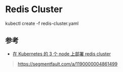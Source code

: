 # Redis Cluster

kubectl create -f redis-cluster.yaml


## 参考

* [在 Kubernetes 的 3 个 node 上部署 redis cluster](https://www.kubernetes.org.cn/2413.html)
> https://segmentfault.com/a/1190000004861499